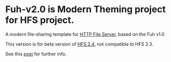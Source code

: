 # Fuh-v2.0 is Modern Theming project for HFS project.

A modern file-sharing template for [HTTP File Server](https://www.rejetto.com/hfs/), based on the Fuh v1.0

This version is for beta version of [HFS 2.4](https://github.com/rejetto/hfs2/releases), not compatible to HFS 2.3.

See this [post](http://rejetto.com/forum/index.php?topic=13375.0) for further info.



